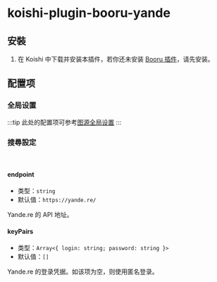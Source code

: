 # koishi-plugin-booru-yande

## 安裝

1. 在 Koishi 中下载并安装本插件，若你还未安装 [Booru 插件](../index.md)，请先安装。

## 配置项

### 全局设置

:::tip
此处的配置项可参考[图源全局设置](../config#global-settings)
:::

### 搜尋設定

<br>

#### endpoint

- 类型：`string`
- 默认值：`https://yande.re/`

Yande.re 的 API 地址。

#### keyPairs

- 类型：`Array<{ login: string; password: string }>`
- 默认值：`[]`

Yande.re 的登录凭据。如该项为空，则使用匿名登录。
